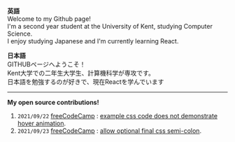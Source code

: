 <strong>英語</strong> <br>
Welcome to my Github page!<br>
I'm a second year student at the University of Kent, studying Computer Science.<br>
I enjoy studying Japanese and I'm currently learning React.<br>

<strong>日本語</strong> <br>
GITHUBページへようこそ！<br>
Kent大学での二年生大学生、計算機科学が専攻です。<br>
日本語を勉強するのが好きで、現在Reactを学んでいます 

<hr>

<strong>My open source contributions!</strong><br>
1. `2021/09/22` [freeCodeCamp](https://github.com/freeCodeCamp/freeCodeCamp) : [example css code does not demonstrate hover animation](https://github.com/freeCodeCamp/freeCodeCamp/pull/43524).
2. `2021/09/23` [freeCodeCamp](https://github.com/freeCodeCamp/freeCodeCamp) : [allow optional final css semi-colon](https://github.com/freeCodeCamp/freeCodeCamp/pull/43545).

<!---
jamesgeer/jamesgeer is a ✨ special ✨ repository because its `README.md` (this file) appears on your GitHub profile.
You can click the Preview link to take a look at your changes.
--->
